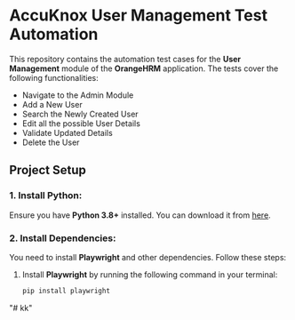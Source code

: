 # AccuKnox User Management Test Automation

This repository contains the automation test cases for the **User Management** module of the **OrangeHRM** application. The tests cover the following functionalities:
- Navigate to the Admin Module
- Add a New User
- Search the Newly Created User
- Edit all the possible User Details
- Validate Updated Details
- Delete the User

## Project Setup

### 1. **Install Python**:
Ensure you have **Python 3.8+** installed. You can download it from [here](https://www.python.org/downloads/).

### 2. **Install Dependencies**:
You need to install **Playwright** and other dependencies. Follow these steps:
1. Install **Playwright** by running the following command in your terminal:
   ```bash
   pip install playwright
"# kk" 
